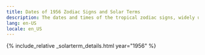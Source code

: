 ```yaml
---
title: Dates of 1956 Zodiac Signs and Solar Terms
description: The dates and times of the tropical zodiac signs, widely used in western astrology, and solar terms of year 1956
lang: en-US
locale: en_US
---
```

{% include_relative _solarterm_details.html year="1956" %}
